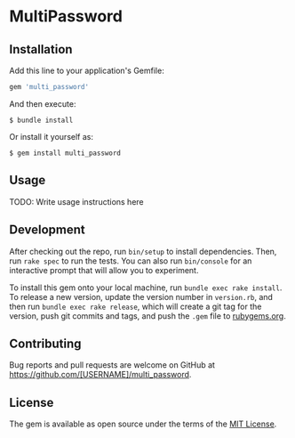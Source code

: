 # MultiPassword

## Installation

Add this line to your application's Gemfile:

```ruby
gem 'multi_password'
```

And then execute:

    $ bundle install

Or install it yourself as:

    $ gem install multi_password

## Usage

TODO: Write usage instructions here

## Development

After checking out the repo, run `bin/setup` to install dependencies. Then, run `rake spec` to run the tests. You can also run `bin/console` for an interactive prompt that will allow you to experiment.

To install this gem onto your local machine, run `bundle exec rake install`. To release a new version, update the version number in `version.rb`, and then run `bundle exec rake release`, which will create a git tag for the version, push git commits and tags, and push the `.gem` file to [rubygems.org](https://rubygems.org).

## Contributing

Bug reports and pull requests are welcome on GitHub at https://github.com/[USERNAME]/multi_password.


## License

The gem is available as open source under the terms of the [MIT License](https://opensource.org/licenses/MIT).
